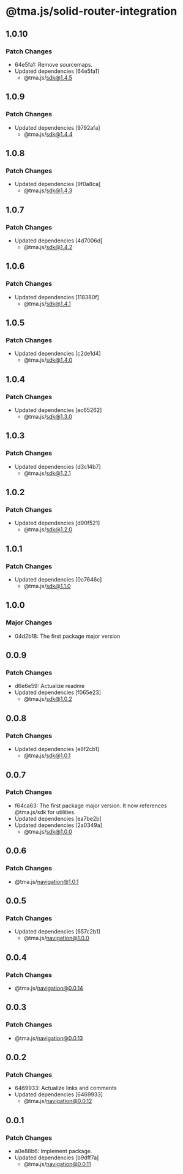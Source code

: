 # @tma.js/solid-router-integration

## 1.0.10

### Patch Changes

- 64e5fa1: Remove sourcemaps.
- Updated dependencies [64e5fa1]
  - @tma.js/sdk@1.4.5

## 1.0.9

### Patch Changes

- Updated dependencies [9792afa]
  - @tma.js/sdk@1.4.4

## 1.0.8

### Patch Changes

- Updated dependencies [9f0a8ca]
  - @tma.js/sdk@1.4.3

## 1.0.7

### Patch Changes

- Updated dependencies [4d7006d]
  - @tma.js/sdk@1.4.2

## 1.0.6

### Patch Changes

- Updated dependencies [118380f]
  - @tma.js/sdk@1.4.1

## 1.0.5

### Patch Changes

- Updated dependencies [c2de1d4]
  - @tma.js/sdk@1.4.0

## 1.0.4

### Patch Changes

- Updated dependencies [ec65262]
  - @tma.js/sdk@1.3.0

## 1.0.3

### Patch Changes

- Updated dependencies [d3c14b7]
  - @tma.js/sdk@1.2.1

## 1.0.2

### Patch Changes

- Updated dependencies [d90f521]
  - @tma.js/sdk@1.2.0

## 1.0.1

### Patch Changes

- Updated dependencies [0c7646c]
  - @tma.js/sdk@1.1.0

## 1.0.0

### Major Changes

- 04d2b18: The first package major version

## 0.0.9

### Patch Changes

- d6e6e59: Actualize readme
- Updated dependencies [f065e23]
  - @tma.js/sdk@1.0.2

## 0.0.8

### Patch Changes

- Updated dependencies [e8f2cb1]
  - @tma.js/sdk@1.0.1

## 0.0.7

### Patch Changes

- f64ca63: The first package major version. It now references @tma.js/sdk for utilities.
- Updated dependencies [ea7be2b]
- Updated dependencies [2a0349a]
  - @tma.js/sdk@1.0.0

## 0.0.6

### Patch Changes

- @tma.js/navigation@1.0.1

## 0.0.5

### Patch Changes

- Updated dependencies [657c2b1]
  - @tma.js/navigation@1.0.0

## 0.0.4

### Patch Changes

- @tma.js/navigation@0.0.14

## 0.0.3

### Patch Changes

- @tma.js/navigation@0.0.13

## 0.0.2

### Patch Changes

- 6469933: Actualize links and comments
- Updated dependencies [6469933]
  - @tma.js/navigation@0.0.12

## 0.0.1

### Patch Changes

- a0e88b6: Implement package.
- Updated dependencies [b9dff7a]
  - @tma.js/navigation@0.0.11
